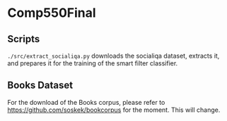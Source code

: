 # Comp550Final

## Scripts

`./src/extract_socialiqa.py` downloads the socialiqa dataset, extracts it, and prepares it for the training of the smart filter classifier.

## Books Dataset

For the download of the Books corpus, please refer to https://github.com/soskek/bookcorpus for the moment. This will change.